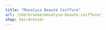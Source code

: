 ```yaml
---
title: "Monalysa Beauté Coiffure"
url: /sherbrooke/monalysa-beaute-coiffure/
shop: hairdresser
---
```

